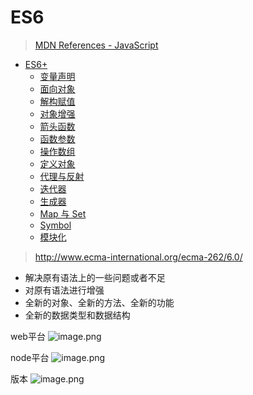 # ES6

> [MDN References - JavaScript](https://developer.mozilla.org/zh-CN/docs/Web/JavaScript)

- [ES6+](/basics/ES6/)
  - [变量声明](/basics/ES6/01变量声明)
  - [面向对象](/basics/ES6/02面向对象)
  - [解构赋值](/basics/ES6/03解构赋值)
  - [对象增强](/basics/ES6/04对象增强)
  - [箭头函数](/basics/ES6/05箭头函数)
  - [函数参数](/basics/ES6/06函数参数)
  - [操作数组](/basics/ES6/07操作数组)
  - [定义对象](/basics/ES6/08定义对象)
  - [代理与反射](/basics/ES6/09代理与反射)
  - [迭代器](/basics/ES6/10迭代器)
  - [生成器](/basics/ES6/11生成器)
  - [Map 与 Set](/basics/ES6/12Map与Set)
  - [Symbol](/basics/ES6/13Symbol)
  - [模块化](/basics/ES6/14模块化)

> http://www.ecma-international.org/ecma-262/6.0/

- 解决原有语法上的一些问题或者不足
- 对原有语法进行增强
- 全新的对象、全新的方法、全新的功能
- 全新的数据类型和数据结构

web平台
![image.png](https://p9-juejin.byteimg.com/tos-cn-i-k3u1fbpfcp/97e01093f2534a388b6bdd200e3d7c21~tplv-k3u1fbpfcp-watermark.image?)

node平台
![image.png](https://p3-juejin.byteimg.com/tos-cn-i-k3u1fbpfcp/8f3c0268307d488cacf42531e6c4f4ca~tplv-k3u1fbpfcp-watermark.image?)

版本
![image.png](https://p9-juejin.byteimg.com/tos-cn-i-k3u1fbpfcp/5c2656e1d6ef4b7c9ac13d56a0d8daf4~tplv-k3u1fbpfcp-watermark.image?)

